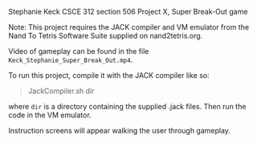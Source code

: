 Stephanie Keck
CSCE 312 section 506
Project X, Super Break-Out game

Note: This project requires the JACK compiler and VM emulator from the Nand To Tetris Software Suite supplied on nand2tetris.org.

Video of gameplay can be found in the file `Keck_Stephanie_Super_Break_Out.mp4`.

To run this project, compile it with the JACK compiler like so:

> JackCompiler.sh dir

where `dir` is a directory containing the supplied .jack files. Then run the code in the VM emulator.

Instruction screens will appear walking the user through gameplay.
